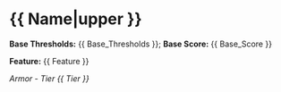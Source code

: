 # {{ Name|upper }}

**Base Thresholds:** {{ Base_Thresholds }}; **Base Score:** {{ Base_Score }}

**Feature:** {{ Feature }}

*Armor - Tier {{ Tier }}*
